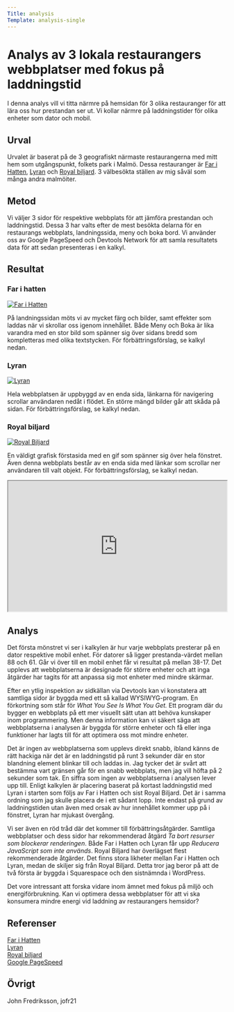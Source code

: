 ```yaml
---
Title: analysis
Template: analysis-single
---
```


**Analys av 3 lokala restaurangers webbplatser med fokus på laddningstid**
=======================

<!-- Skriv en eller två rader om vad uppgiften handlar om. -->
I denna analys vill vi titta närmre på hemsidan för 3 olika restauranger för att lära oss hur prestandan ser ut. Vi kollar närmre 
på laddningstider för olika enheter som dator och mobil.

Urval
-----------------------

<!-- Berätta vilka webbplatser du valt att undersöka och varför eller hur du gick tillväga när du gjorde ditt urval. -->
Urvalet är baserat på de 3 geografiskt närmaste restaurangerna med mitt hem som utgångspunkt, folkets park i Malmö. Dessa restauranger 
är [Far i Hatten](https://www.farihatten.se/), [Lyran](https://www.lyranmatbar.se/) och [Royal biljard](https://royalpool.se/). 3 välbesökta 
ställen av mig såväl som många andra malmöiter.

Metod
-----------------------

<!-- Berätta kort om din "metod", hur du gör för att utföra undersökningen. Berätta om du använder något speciellt verktyg. -->

Vi väljer 3 sidor för respektive webbplats för att jämföra prestandan och laddningstid. Dessa 3 har valts efter de mest besökta delarna 
för en restaurangs webbplats, landningssida, meny och boka bord. Vi använder oss av Google PageSpeed och Devtools Network för att samla 
resultatets data för att sedan presenteras i en kalkyl.

Resultat
-----------------------

<!-- Dokumentera dina resultat från din studie. Berätta vad du kom fram till, vilka resultat du hittade och observerade. -->

### Far i hatten

[![Far i Hatten](%assets_url%/img/farihatten.webp "Far i hattens landningssida")](%assets_url%/img/farihatten.webp)<br>

På landningssidan möts vi av mycket färg och bilder, samt effekter som laddas när vi skrollar oss igenom innehållet. 
Både Meny och Boka är lika varandra med en stor bild som spänner sig över sidans bredd som kompletteras med olika textstycken.
För förbättringsförslag, se kalkyl nedan.

### Lyran

[![Lyran](%assets_url%/img/lyran.webp "Lyrans landningssida")](%assets_url%/img/lyran.webp)<br>

Hela webbplatsen är uppbyggd av en enda sida, länkarna för navigering scrollar användaren nedåt i flödet.
En större mängd bilder går att skåda på sidan.
För förbättringsförslag, se kalkyl nedan.

### Royal biljard

[![Royal Biljard](%assets_url%/img/royalbiljard.webp "Royal biljards landningssida")](%assets_url%/img/royalbiljard.webp)<br>

En väldigt grafisk förstasida med en gif som spänner sig över hela fönstret. Även denna webbplats består av en enda sida med 
länkar som scrollar ner användaren till valt objekt.
För förbättringsförslag, se kalkyl nedan.

<div class="embeded-container">
    <iframe title="Loading speed spreadsheet" width="100%" height="300px" src="https://docs.google.com/spreadsheets/d/e/2PACX-1vQUf_z5zQLe_jjQo-J84iILpSmVGgwUVxctImSwkIxw5eLhEGWovF-y1p-6PSsBarLjfII2VyclxoYw/pubhtml?gid=0&amp;single=true&amp;widget=true&amp;headers=false"></iframe>
</div>



Analys
-----------------------

<!-- Diskutera och analysera de resultaten du fann. -->

Det första mönstret vi ser i kalkylen är hur varje webbplats presterar på en dator respektive mobil enhet. För datorer så ligger prestanda-värdet mellan 88 och 61.
Går vi över till en mobil enhet får vi resultat på mellan 38-17. Det upplevs att webbplatserna är designade för större enheter och att inga åtgärder har tagits för att anpassa sig 
mot enheter med mindre skärmar.

Efter en ytlig inspektion av sidkällan via Devtools kan vi konstatera att samtliga sidor är byggda med ett så kallad WYSIWYG-program. En förkortning som står för <em>What You See Is What You Get.</em>
Ett program där du bygger en webbplats på ett mer visuellt sätt utan att behöva kunskaper inom programmering. Men denna information kan vi säkert säga att webbplatserna i analysen är byggda för större enheter och få eller inga funktioner har lagts till för att optimera oss mot mindre enheter.

Det är ingen av webbplatserna som upplevs direkt snabb, ibland känns de rätt hackiga när det är en laddningstid på runt 3 sekunder där en stor blandning element blinkar till och laddas in. 
Jag tycker det är svårt att bestämma vart gränsen går för en snabb webbplats, men jag vill höfta på 2 sekunder som tak. En siffra som ingen av webbplatserna i analysen lever upp till.
Enligt kalkylen är placering baserat på kortast laddningstid med Lyran i starten som följs av Far i Hatten och sist Royal Biljard. Det är i samma ordning som jag skulle placera de i ett sådant lopp.
Inte endast på grund av laddningstiden utan även med orsak av hur innehållet kommer upp på i fönstret, Lyran har mjukast övergång.

Vi ser även en röd tråd där det kommer till förbättringsåtgärder. Samtliga webbplatser och dess sidor har rekommenderad åtgärd <em>Ta bort resurser som blockerar renderingen</em>. Både Far i Hatten och Lyran får upp <em>Reducera JavaScript som inte används</em>. Royal Biljard har överlägset flest rekommenderade åtgärder. Det finns stora likheter mellan Far i Hatten och Lyran, medan de skiljer sig från Royal Biljard. Detta tror jag beror på att de två första är byggda i Squarespace och den sistnämnda i WordPress.

Det vore intressant att forska vidare inom ämnet med fokus på miljö och energiförbrukning. Kan vi optimera dessa webbplatser för att vi ska konsumera mindre energi vid laddning av restaurangers hemsidor?

Referenser
-----------------------

[Far i Hatten](https://www.farihatten.se/)<br>
[Lyran](https://www.lyranmatbar.se/)<br>
[Royal biljard](https://royalpool.se/)<br>
[Google PageSpeed](https://pagespeed.web.dev/?utm_source=psi&utm_medium=redirect&hl=sv)

Övrigt
-----------------------

John Fredriksson, jofr21